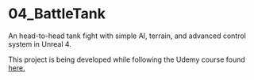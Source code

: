 # 04_BattleTank
An head-to-head tank fight with simple AI, terrain, and advanced control system in Unreal 4.

This project is being developed while following the Udemy course found [here.](https://www.udemy.com/unrealcourse/learn/v4/overview "Unreal Developer Course")

